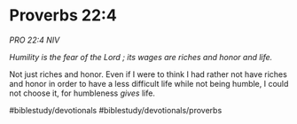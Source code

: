# Proverbs 22:4
*PRO 22:4 NIV*

*Humility is the fear of the Lord ; its wages are riches and honor and life.*

Not just riches and honor. Even if I were to think I had rather not have riches and honor in order to have a less difficult life while not being humble, I could not choose it, for humbleness *gives* life. 

#biblestudy/devotionals #biblestudy/devotionals/proverbs